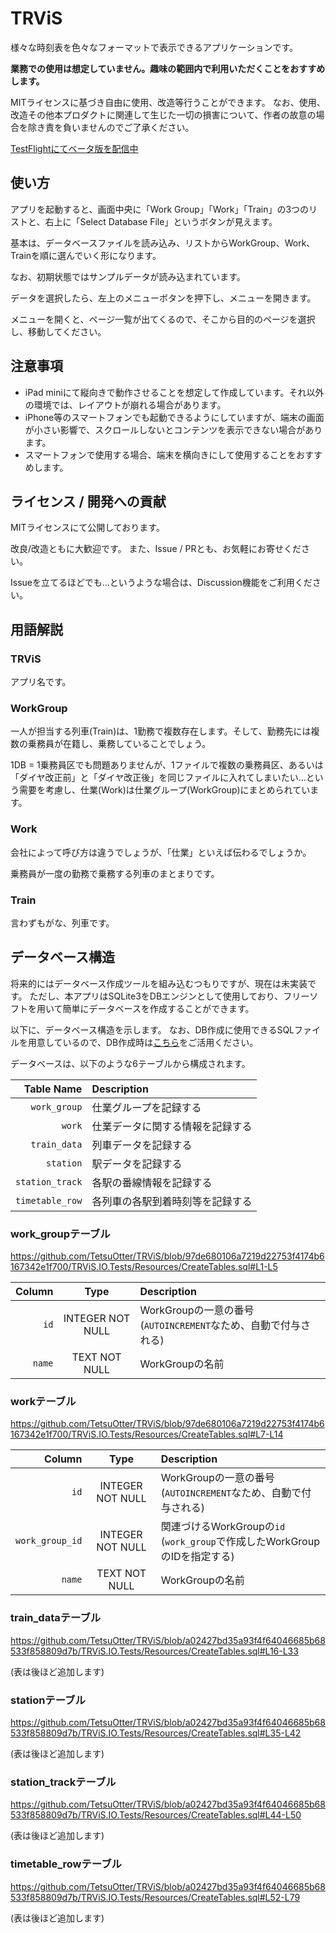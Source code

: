# TRViS

様々な時刻表を色々なフォーマットで表示できるアプリケーションです。

**業務での使用は想定していません。趣味の範囲内で利用いただくことをおすすめします。**

MITライセンスに基づき自由に使用、改造等行うことができます。
なお、使用、改造その他本プロダクトに関連して生じた一切の損害について、作者の故意の場合を除き責を負いませんのでご了承ください。

[TestFlightにてベータ版を配信中](https://testflight.apple.com/join/yYBaAdqX)

## 使い方

アプリを起動すると、画面中央に「Work Group」「Work」「Train」の3つのリストと、右上に「Select Database File」というボタンが見えます。

基本は、データベースファイルを読み込み、リストからWorkGroup、Work、Trainを順に選んでいく形になります。

なお、初期状態ではサンプルデータが読み込まれています。

データを選択したら、左上のメニューボタンを押下し、メニューを開きます。

メニューを開くと、ページ一覧が出てくるので、そこから目的のページを選択し、移動してください。

## 注意事項

- iPad miniにて縦向きで動作させることを想定して作成しています。それ以外の環境では、レイアウトが崩れる場合があります。
- iPhone等のスマートフォンでも起動できるようにしていますが、端末の画面が小さい影響で、スクロールしないとコンテンツを表示できない場合があります。
- スマートフォンで使用する場合、端末を横向きにして使用することをおすすめします。

## ライセンス / 開発への貢献

MITライセンスにて公開しております。

改良/改造ともに大歓迎です。
また、Issue / PRとも、お気軽にお寄せください。

Issueを立てるほどでも…というような場合は、Discussion機能をご利用ください。

## 用語解説

### TRViS

アプリ名です。

### WorkGroup

一人が担当する列車(Train)は、1勤務で複数存在します。そして、勤務先には複数の乗務員が在籍し、乗務していることでしょう。

1DB = 1乗務員区でも問題ありませんが、1ファイルで複数の乗務員区、あるいは「ダイヤ改正前」と「ダイヤ改正後」を同じファイルに入れてしまいたい…という需要を考慮し、仕業(Work)は仕業グループ(WorkGroup)にまとめられています。

### Work

会社によって呼び方は違うでしょうが、「仕業」といえば伝わるでしょうか。

乗務員が一度の勤務で乗務する列車のまとまりです。

### Train

言わずもがな、列車です。

## データベース構造

将来的にはデータベース作成ツールを組み込むつもりですが、現在は未実装です。
ただし、本アプリはSQLite3をDBエンジンとして使用しており、フリーソフトを用いて簡単にデータベースを作成することができます。

以下に、データベース構造を示します。
なお、DB作成に使用できるSQLファイルを用意しているので、DB作成時は[こちら](https://github.com/TetsuOtter/TRViS/blob/main/TRViS.IO.Tests/Resources/CreateTables.sql)をご活用ください。

データベースは、以下のような6テーブルから構成されます。

|Table Name|Description|
|---:|:---|
|`work_group`|仕業グループを記録する|
|`work`|仕業データに関する情報を記録する|
|`train_data`|列車データを記録する|
|`station`|駅データを記録する|
|`station_track`|各駅の番線情報を記録する|
|`timetable_row`|各列車の各駅到着時刻等を記録する|

### work_groupテーブル

https://github.com/TetsuOtter/TRViS/blob/97de680106a7219d22753f4174b6167342e1f700/TRViS.IO.Tests/Resources/CreateTables.sql#L1-L5

|Column|Type|Description|
|---:|:---:|:---|
|`id`|INTEGER NOT NULL|WorkGroupの一意の番号 (`AUTOINCREMENT`なため、自動で付与される)|
|`name`|TEXT NOT NULL|WorkGroupの名前|

### workテーブル

https://github.com/TetsuOtter/TRViS/blob/97de680106a7219d22753f4174b6167342e1f700/TRViS.IO.Tests/Resources/CreateTables.sql#L7-L14

|Column|Type|Description|
|---:|:---:|:---|
|`id`|INTEGER NOT NULL|WorkGroupの一意の番号 (`AUTOINCREMENT`なため、自動で付与される)|
|`work_group_id`|INTEGER NOT NULL|関連づけるWorkGroupの`id` (`work_group`で作成したWorkGroupのIDを指定する)|
|`name`|TEXT NOT NULL|WorkGroupの名前|

### train_dataテーブル

https://github.com/TetsuOtter/TRViS/blob/a02427bd35a93f4f64046685b68533f858809d7b/TRViS.IO.Tests/Resources/CreateTables.sql#L16-L33

(表は後ほど追加します)

### stationテーブル

https://github.com/TetsuOtter/TRViS/blob/a02427bd35a93f4f64046685b68533f858809d7b/TRViS.IO.Tests/Resources/CreateTables.sql#L35-L42

(表は後ほど追加します)

### station_trackテーブル

https://github.com/TetsuOtter/TRViS/blob/a02427bd35a93f4f64046685b68533f858809d7b/TRViS.IO.Tests/Resources/CreateTables.sql#L44-L50

(表は後ほど追加します)

### timetable_rowテーブル

https://github.com/TetsuOtter/TRViS/blob/a02427bd35a93f4f64046685b68533f858809d7b/TRViS.IO.Tests/Resources/CreateTables.sql#L52-L79

(表は後ほど追加します)
